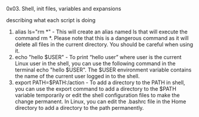 0x03. Shell, init files, variables and expansions

describing what each script is doing

1. alias ls="rm *" - This will create an alias named ls that will execute the command rm *. Please note that this is a dangerous command as it will delete all files in the current directory. You should be careful when using it.
2. echo "hello $USER" - To print “hello user” where user is the current Linux user in the shell, you can use the following command in the terminal echo "hello $USER". The $USER environment variable contains the name of the current user logged in to the shell.
3. export PATH=$PATH:/action - To add a directory to the PATH in shell, you can use the export command to add a directory to the $PATH variable temporarily or edit the shell configuration files to make the change permanent. In Linux, you can edit the .bashrc file in the Home directory to add a directory to the path permanently.
